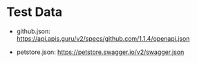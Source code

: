 # Test Data

- github.json: https://api.apis.guru/v2/specs/github.com/1.1.4/openapi.json

- petstore.json: https://petstore.swagger.io/v2/swagger.json
